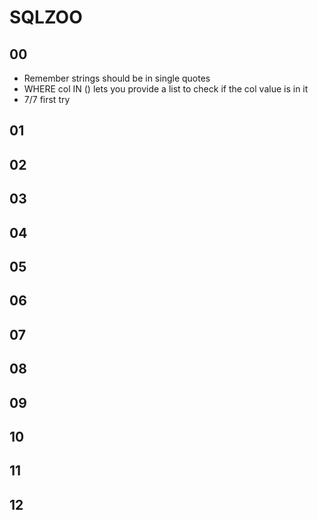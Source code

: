 # SQLZOO

## 00
- Remember strings should be in single quotes
- WHERE col IN () lets you provide a list to check if the col value is in it
- 7/7 first try

## 01


## 02


## 03


## 04


## 05


## 06


## 07


## 08


## 09


## 10


## 11


## 12